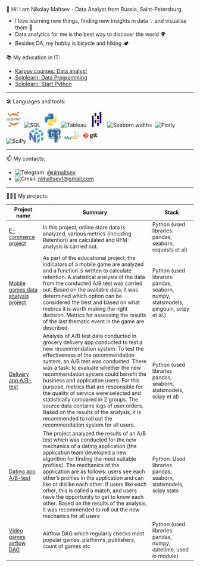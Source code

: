 👋 Hi! I am Nikolay Maltsev - Data Analyst from Russia, Saint-Petersburg
- I love learning new things, finding new insights in data 💡 and visualise them 🔮  
- Data analytics for me is the best way to discover the world 🌍
- Besides DA, my hobby is bicycle and hiking 🏕️

📚 My education in IT:
- [Karpov.courses: Data analyst](https://github.com/Nimaltsev/Nimaltsev/files/13975295/Data.analyst.karpov.pdf)
- [Sololearn: Data Programming](https://github.com/Nimaltsev/Nimaltsev/assets/131170450/42488218-0a52-4eac-b6b0-4f7025827852)
- [Sololearn: Start Python](https://blob.sololearn.com/certificates/ab8e8cdf-9404-4372-9f09-bb73060d3ef9.pdf)

--- 
🛠️ Languages and tools: 
<div>
  <img src="https://github.com/devicons/devicon/blob/master/icons/jupyter/jupyter-original-wordmark.svg" title="Jupyter" alt="Jupyter" width="40" height="40"/>&nbsp;
  <img src="https://github.com/Nimaltsev/Nimaltsev/assets/131170450/61c85ed8-2650-497d-8f5b-dde2e236e481" title="SQL" alt="SQL" width="55" height="40"/>&nbsp;
  <img src="https://github.com/devicons/devicon/blob/master/icons/python/python-original.svg" title="Python" alt="Python" width="40" height="40"/>&nbsp;
  <img src="https://user-images.githubusercontent.com/32903323/43256817-e40da78a-90c5-11e8-9c84-9471549a1259.png" title="Tableau" alt="Tableau" width="40" height="40"/>&nbsp
  <img src="https://github.com/devicons/devicon/blob/master/icons/pandas/pandas-original.svg" title="Pandas" alt="Pandas" width="40" height="40"/>&nbsp;
  <img src="https://github.com/Nimaltsev/Nimaltsev/assets/131170450/2d65b8e9-cdab-4773-bb89-46aae752b725" title="Seaborn" alt="Seaborn width="40" height="40"/>&nbsp;
  <img src="https://github.com/Nimaltsev/Nimaltsev/assets/131170450/8d267702-f50d-4a6c-845e-153e784cbe35" title="Plotly" alt="Plotly" width="40" height="40"/>&nbsp;
  <img src="https://github.com/Nimaltsev/Nimaltsev/assets/131170450/a9dd247d-23a3-4bfa-865c-ca77dbd17023" title="SciPy" alt="SciPy" width="40" height="40"/>&nbsp;
  <img src="https://github.com/devicons/devicon/blob/master/icons/numpy/numpy-original.svg"  title="NumPy" alt="NumPy" width="40" height="40"/>&nbsp;
  <img src="https://github.com/devicons/devicon/blob/master/icons/postgresql/postgresql-plain.svg" title="PostgreSQL" alt="PostgreSQL" width="40" height="40"/>&nbsp;
  <img src="https://github.com/devicons/devicon/blob/master/icons/mysql/mysql-original-wordmark.svg" title="MySQL"  alt="MySQL" width="40" height="40"/>&nbsp;
  <img src="https://github.com/devicons/devicon/blob/master/icons/git/git-original-wordmark.svg" title="Git" **alt="Git" width="40" height="40"/>
</div>

---
📫 My contacts:
- ![Telegram](https://img.shields.io/badge/Telegram-2CA5E0?style=for-the-badge&logo=telegram&logoColor=white): [@nimaltsev](https://t.me/Nimaltsev)  
- ![Gmail](https://img.shields.io/badge/Gmail-D14836?style=for-the-badge&logo=gmail&logoColor=white): nimaltsev1@gmail.com 
---
👩🏻‍💻 My projects:

| **Project name**                   | **Summary**                                                                                                                                                                                                                                                                                                                                                                                                                                                                                                                                                                           | **Stack**                                                                                        |
|------------------------------------|---------------------------------------------------------------------------------------------------------------------------------------------------------------------------------------------------------------------------------------------------------------------------------------------------------------------------------------------------------------------------------------------------------------------------------------------------------------------------------------------------------------------------------------------------------------------------------------|--------------------------------------------------------------------------------------------------|
| [E-commerce project](https://github.com/Nimaltsev/E-commerce_project)                 | In this project, online store data is analyzed, various metrics (including Retention) are calculated and RFM-analysis is carried out.                                                                                                                                                                                                                                                                                                                                                                                                                                             | Python (used libraries: pandas, seaborn, requests et al)                                         |
| [Mobile games data analysis project](https://github.com/Nimaltsev/mobile_games_data_analysis_project) | As part of the educational project, the indicators of a mobile game are analyzed and a function is written to calculate retention. A statistical analysis of the data from the conducted A/B test was carried out. Based on the available data, it was determined which option can be considered the best and based on what metrics it is worth making the right decision. Metrics for assessing the results of the last thematic event in the game are described.                                                                                                                                                                        | Python (used libraries: pandas, seaborn, numpy, statsmodels, pingouin, scipy et al.)             |
| [Delivery app A/B-test](https://github.com/Nimaltsev/delivery_app_AB_test)              | Analysis of A/B test data conducted in grocery delivery app conducted to test a new recommendation system. To test the effectiveness of the recommendation system, an A/B test was conducted. There was a task: to evaluate whether the new recommendation system could benefit the business and application users. For this purpose, metrics that are responsible for the quality of service were selected and statistically compared in 2 groups. The source data contains logs of user orders. Based on the results of the analysis, it is recommended to roll out the recommendation system for all users. | Python (used libraries pandas, seaborn, statsmodels, scipy et al)                                |
| [Dating app A/B-test](https://github.com/Nimaltsev/dating_app_ab_test)               | The project analyzed the results of an A/B test which was conducted for the new mechanics of a dating application (the application team developed a new algorithm for finding the most suitable profiles). The mechanics of the application are as follows: users see each other’s profiles in the application and can like or dislike each other. If users like each other, this is called a match, and users have the opportunity to get to know each other. Based on the results of the analysis, it was recommended to roll out the new mechanics for all users                      | Python.  Used libraries pandas, seaborn, statsmodels, scipy stats  |
| [Video games airflow DAG](https://github.com/Nimaltsev/vgames_airflow_dag)            | Airflow DAG which regularly checks most popular games, platforms, publishers, count of games etc                                                                                                                                                                                                                                                                                                                                                                                                                                                                                      | Python (used libraries: pandas, numpy, datetime, used io module)                                 |

<!---
Nimaltsev/Nimaltsev is a ✨ special ✨ repository because its `README.md` (this file) appears on your GitHub profile.
You can click the Preview link to take a look at your changes.
--->
